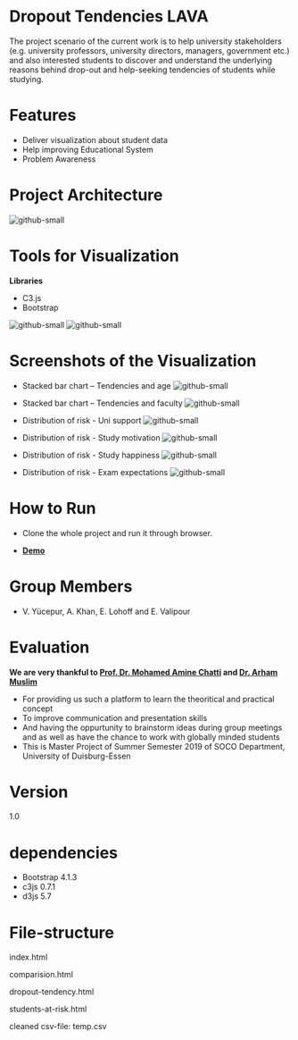 # Dropout Tendencies LAVA
The project scenario of the current work is to help university stakeholders (e.g. university professors, university directors, managers, government etc.) and also interested students to discover and understand the underlying reasons behind drop-out and help-seeking tendencies of students while studying.
  
# Features
 - Deliver visualization about student data
 - Help improving Educational System 
 - Problem Awareness


# Project Architecture
	
![github-small](https://user-images.githubusercontent.com/41241181/64734059-32b80c80-d4e6-11e9-9b14-a7a2cfc91ab5.png)

# Tools for Visualization

**Libraries**

- C3.js 
- Bootstrap

![github-small](https://user-images.githubusercontent.com/41241181/64735155-48c6cc80-d4e8-11e9-9cae-6310e69801c9.png)                  ![github-small](https://user-images.githubusercontent.com/41241181/64736433-e7ecc380-d4ea-11e9-8618-2bcb4d7f4482.png)



# Screenshots of the Visualization

- Stacked bar chart – Tendencies and age
![github-small](https://user-images.githubusercontent.com/41241181/64738688-305ab000-d4f0-11e9-979a-4f83bb4b9bed.png)

- Stacked bar chart – Tendencies and faculty
![github-small](https://user-images.githubusercontent.com/41241181/64738712-449ead00-d4f0-11e9-9c9a-2ec108830b20.png)

- Distribution of risk - Uni support
![github-small](https://github.com/Wollewolf42/dropout-tendencies-lava/blob/master/keev-project/risk-pics/risk.png)

- Distribution of risk - Study motivation
![github-small](https://github.com/Wollewolf42/dropout-tendencies-lava/blob/master/keev-project/risk-pics/risk1.png)

- Distribution of risk - Study happiness
![github-small](https://github.com/Wollewolf42/dropout-tendencies-lava/blob/master/keev-project/risk-pics/risk2.png)

- Distribution of risk - Exam expectations
![github-small](https://github.com/Wollewolf42/dropout-tendencies-lava/blob/master/keev-project/risk-pics/risk3.png)


# How to Run

- Clone the whole project and run it through browser.

- **[Demo](https://www.youtube.com/watch?v=tRveNCFdF3A&feature=youtu.be)**


# Group Members

- V. Yücepur, A. Khan, E. Lohoff and E. Valipour


# Evaluation 
 **We are very thankful to [Prof. Dr. Mohamed Amine Chatti](https://www.uni-due.de/soco/people/mohamed-chatti.php) and [Dr.    Arham Muslim](https://www.uni-due.de/soco/people/arham-muslim.php)**

 - For providing us such a platform to learn the theoritical and practical concept
 - To improve communication and presentation skills 
 - And having the oppurtunity to brainstorm ideas during group meetings and as well as have the chance to work with globally      minded  students 
 - This is Master Project of Summer Semester 2019 of SOCO Department, University of Duisburg-Essen 
 


# Version 
1.0







# dependencies
- Bootstrap 4.1.3
- c3js 0.7.1
- d3js 5.7

# File-structure
index.html

comparision.html

dropout-tendency.html

students-at-risk.html

cleaned csv-file: temp.csv
